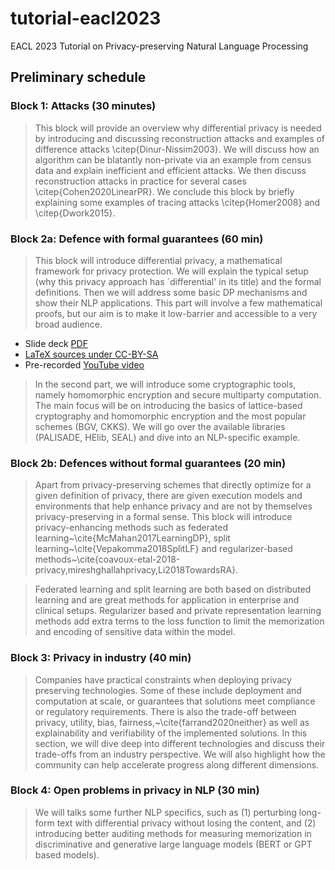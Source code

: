 # tutorial-eacl2023
EACL 2023 Tutorial on Privacy-preserving Natural Language Processing

## Preliminary schedule

### Block 1: Attacks (30 minutes)

> This block will provide an overview why differential privacy is needed by introducing and discussing reconstruction attacks and examples of difference attacks \citep{Dinur-Nissim2003}. We will discuss how an algorithm can be blatantly non-private via an example from census data and explain inefficient and efficient attacks. We then discuss reconstruction attacks in practice for several cases \citep{Cohen2020LinearPR}. We conclude this block by briefly explaining some examples of tracing attacks \citep{Homer2008} and \citep{Dwork2015}.


### Block 2a: Defence with formal guarantees (60 min)

> This block will introduce differential privacy, a mathematical framework for privacy protection. We will explain the typical setup (why this privacy approach has `differential' in its title) and the formal definitions. Then we will address some basic DP mechanisms and show their NLP applications. This part will involve a few mathematical proofs, but our aim is to make it low-barrier and accessible to a very broad audience.

* Slide deck [PDF](block-2a-1/pdf/eacl2023-privacy-nlp-tutorial-2a-1.pdf)
* [LaTeX sources under CC-BY-SA](block-2a-1/latex)
* Pre-recorded [YouTube video](https://www.youtube.com/watch?v=HCSqVwikv4U)

> In the second part, we will introduce some cryptographic tools, namely homomorphic encryption and secure multiparty computation. The main focus will be on introducing the basics of lattice-based cryptography and homomorphic encryption and the most popular schemes (BGV, CKKS). We will go over the available libraries (PALISADE, HElib, SEAL) and dive into an NLP-specific example. 

### Block 2b: Defences without formal guarantees (20 min)

> Apart from privacy-preserving schemes that directly optimize for a given definition of privacy, there are given execution models and environments that help enhance privacy and are not by themselves privacy-preserving in a formal sense. This block will introduce privacy-enhancing methods such as federated learning~\cite{McMahan2017LearningDP}, split learning~\cite{Vepakomma2018SplitLF} and regularizer-based methods~\cite{coavoux-etal-2018-privacy,mireshghallahprivacy,Li2018TowardsRA}.

> Federated learning and split learning are both based on distributed learning and are great methods for application in enterprise and clinical setups. 
Regularizer based and private representation learning methods add extra terms to the loss function to limit the memorization and encoding of sensitive data within the model. 

### Block 3: Privacy in industry (40 min)

> Companies have practical constraints when deploying privacy preserving technologies. Some of these include deployment and computation at scale, or guarantees that solutions meet compliance or regulatory requirements. There is also the trade-off between privacy, utility, bias, fairness,~\cite{farrand2020neither} as well as explainability and verifiability of the implemented solutions. In this section, we will dive deep into different technologies and discuss their trade-offs from an industry perspective. We will also highlight how the community can help accelerate progress along different dimensions. 

### Block 4: Open problems in privacy in NLP (30 min)

> We will talks some further NLP specifics, such as (1) perturbing long-form text with differential privacy without losing the content, 
and (2) introducing better auditing methods for measuring memorization in discriminative and generative large language models (BERT or GPT based models).

